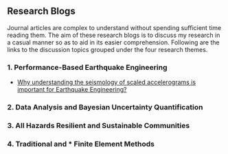 ## Research Blogs

Journal articles are complex to understand without spending sufficient time reading them. The aim of these research blogs is to discuss my research in a casual manner so as to aid in its easier comprehension. Following are the links to the discussion topics grouped under the four research themes.

### 1. Performance-Based Earthquake Engineering

* [Why understanding the seismology of scaled accelerograms is important for Earthquake Engineering?](_posts/PBEE_ACC_SCA_1.md)

### 2. Data Analysis and Bayesian Uncertainty Quantification

### 3. All Hazards Resilient and Sustainable Communities

### 4. Traditional and * Finite Element Methods
